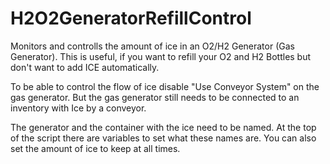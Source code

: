# H2O2GeneratorRefillControl
Monitors and controlls the amount of ice in an O2/H2 Generator (Gas Generator).
This is useful, if you want to refill your O2 and H2 Bottles but don't want to add ICE automatically.

To be able to control the flow of ice disable "Use Conveyor System" on the gas generator.
But the gas generator still needs to be connected to an inventory with Ice by a conveyor.

The generator and the container with the ice need to be named. At the top of the script there are variables to set what these names are.
You can also set the amount of ice to keep at all times.
